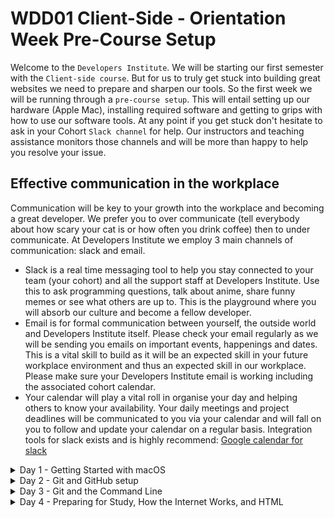# WDD01 Client-Side - Orientation Week Pre-Course Setup

Welcome to the `Developers Institute`. We will be starting our first semester with the `Client-side course`. But for us to truly get stuck into building great websites we need to prepare and sharpen our tools. So the first week we will be running through a `pre-course setup`. This will entail setting up our hardware (Apple Mac), installing required software and getting to grips with how to use our software tools. At any point if you get stuck don't hesitate to ask in your Cohort `Slack channel` for help. Our instructors and teaching assistance monitors those channels and will be more than happy to help you resolve your issue.

## Effective communication in the workplace

Communication will be key to your growth into the workplace and becoming a great developer. We prefer you to over communicate (tell everybody about how scary your cat is or how often you drink coffee) then to under communicate. At Developers Institute we employ 3 main channels of communication: slack and email.

- Slack is a real time messaging tool to help you stay connected to your team (your cohort) and all the support staff at Developers Institute. Use this to ask programming questions, talk about anime, share funny memes or see what others are up to. This is the playground where you will absorb our culture and become a fellow developer.
- Email is for formal communication between yourself, the outside world and Developers Institute itself. Please check your email regularly as we will be sending you emails on important events, happenings and dates. This is a vital skill to build as it will be an expected skill in your future workplace environment and thus an expected skill in our workplace. Please make sure your Developers Institute email is working including the associated cohort calendar.
- Your calendar will play a vital roll in organise your day and helping others to know your availability. Your daily meetings and project deadlines will be communicated to you via your calendar and will fall on you to follow and update your calendar on a regular basis. Integration tools for slack exists and is highly recommend: [Google calendar for slack](https://slack.com/app-pages/google-calendar)

<details>
<summary>Day 1 - Getting Started with macOS</summary>
<br>

## Day 1 - Getting Started with macOS

### Update Mac

First things first. Let us update our Mac to the latest software release:

- [How to update the software on your Mac](https://support.apple.com/en-us/HT201541).

### Get to know your Mac

This section is for anyone new to using macOS, or are returning to macOS from a much earlier version. Here is a collection of suggested resources to get the ball rolling with the latest version of MacOS:

- [Mac Basics animated walkthrough](https://help.apple.com/macos/catalina/mac-basics).
- [Mac tips for Windows switchers](https://support.apple.com/en-us/HT204216).

### Set up an Apple ID

You are also required to register your iMac with an Apple ID as soon as you receive it.

This is a mandatory step for you.

A few simple steps to follow and make this all happen:

- Register your iMac with an Apple ID. Please use your student email, in case you have not been provided with your login data to your new student email, please use your personal email in the meantime.
- Send a screenshot of the successfully registered/signed in user to [recruitment@developersinstitute.ac.nz](mailto:recruitment@developersinstitute.ac.nz)
- Do not disconnect your Apple ID under any circumstance

### Some suggested tweaks for your Mac

- [Enable your home folder in finder](https://vimeo.com/431692277/670a619782)
- [Enable right mouse click](enable-right-mouse-click-in-macos.md)

## Software

**Important:** Watch [Installing applications on your Mac](https://www.loom.com/share/1325f420d7aa4871ac5fba2e721b4422?from_recorder=1) before completing the following. This will help you learn how mac's work when installing software.

Install the following software:

### Homebrew

Homebrew is a command-line tool that lets you install software. It's useful for installing tools that are needed during development.

Watch the tutorial for [Installing Homebrew](https://www.loom.com/share/6d675407abf54da5b4cf93d257fcc1ab?from_recorder=1) to install [Homebrew](https://brew.sh).

### Version Control

Now you have Homebrew installed, you can use it to install Git.

Git is an industry-standard tool for tracking changes to files, and allowing developers to collaborate on code together. It's like a shared Google Doc for code.

Watch the [installing git video tutorial](https://www.loom.com/share/494e9d716a2948768e19248317650406?from_recorder=1).

Install Git by opening your Terminal, and typing the following:

```sh
brew install git
```

### Web-browser

Install a modern web browser, preferably [Google Chrome](https://www.google.com/chrome/index.html), [Mozilla Firefox](https://www.mozilla.org/en-US/firefox/new/), or [Brave Browser](https://brave.com/).

We like to use modern web browsers because they have excellent developer tools built in, which make your life as a developer much easier.

- Set your new browser as the default browser for your computer: [Google Chrome](https://support.google.com/chrome/answer/95417?co=GENIE.Platform%3DDesktop&hl=en), [Mozilla Firefox](https://support.mozilla.org/en-US/kb/make-firefox-your-default-browser), or [Brave Browser](https://support.brave.com/hc/en-us/articles/360020406572-How-do-I-set-Brave-to-be-my-Default-Browser-)
- `Note:` You will need Chrome or the Brave browser to use the Whereby conferencing tool.

### Communication

#### Slack

Slack is our main communication hub, where you and your class will talk with each other using text and video chat. You have access to all the instructions and other students, and a lot of chat rooms where different content is shared.

Install the Slack desktop app. Using the desktop app allows you to make video calls to instructors and other students, which can be handy when you want a 1:1.

- [Slack](https://slack.com/intl/en-nz/) messaging app. Ensure you install the desktop app as this will enable you the ability to make video calls to fellow students and instructors.
- Watch [Getting Started with Slack at Developers Institute](https://www.loom.com/share/a3b3687160364ce8aa9d19e452826736?from_recorder=1)
- Watch [Making calls in Slack](https://www.loom.com/share/67c6ec6d949641e9b84c106493616c76?from_recorder=1)

#### Loom

We share a lot of videos in Loom. Create a Loom account so you can leave comments and feedback on videos that we share.

- [Loom](https://www.loom.com) - create an account on Loom with your Developers Institute email address. Try and stay logged in when you are watching videos.

### Programming tools

[Node.js](https://nodejs.org/en/) is a JavaScript runtime, meaning you can run JavaScript outside of a web browser. It's used extensively in web development to both build web-servers, and to run tools on your mac computer to help with web development. You can run local servers, automate annoying tasks and a bunch of other helpful things. You need to install it, as we use a lot of tools that depend on Node.js.

Watch the [installing Node.js video tutorial](https://www.loom.com/share/d77560e0e43f4a6d87c88f6d8e408811?from_recorder=1). You install Node.js using Node Version manager.

Ensure you have a `.zshrc` file:

```sh
touch ~/.zshrc
```

Install NVM from the instructions on the [NVM repository](https://github.com/nvm-sh/nvm)

Once NVM is installed, type the following:

```sh
nvm install --lts
```

### Visual Studio Code

Visual Studio Code is a text editor with developer super powers. We use it to write our code, and it provides a lot of helpful features that make our lives much easier as a developer. You will be writing all of your code into Visual Studio Code (VS Code)

- Download and install [Visual Studio Code](https://code.visualstudio.com/), the open-source code editor.
- Make sure it's installed to your Applications folder
- Customize VS-Code by installing the following extensions:
  - [ ] [Live Server extension](https://marketplace.visualstudio.com/items?itemName=ritwickdey.LiveServer)
  - [ ] [Code Runner extension](https://marketplace.visualstudio.com/items?itemName=formulahendry.code-runner)
  - [ ] [Prettier extension](https://marketplace.visualstudio.com/items?itemName=esbenp.prettier-vscode)
  - [ ] [Live Share Extension Pack](https://marketplace.visualstudio.com/items?itemName=MS-vsliveshare.vsliveshare-pack)

### Design

- [Adobe XD](https://www.adobe.com/products/xd.html), free software to create designs for websites and mobile apps.

### freeCodeCamp

We will be using freeCodeCamp to practice and learn a lot of our web development. Visit [freeCodeCamp](https://www.freecodecamp.org/) and sign up for an account by clicking the big yellow `Get Started` button. Create an account and sign-in. Once you are signed-in, update your [profile settings](https://www.freecodecamp.org/settings) so the instructors can see your progress. You will need to switch on the following settings from `Private` to `Public`:

- My profile
- My points
- My heat map
- My certification
- My time line

You can also update the `Username` to something more memorable than the [UUID](https://en.wikipedia.org/wiki/Universally_unique_identifier) placeholder.

Once you have updated the settings, copy the URL to your freeCodeCamp profile and post it in Slack (in your cohort channel). To get the URL to your profile from the settings page, click the `Show me my public portfolio` button, and copy the URL from the browser address bar.

### Frontend Masters

You will need a Frontend Masters account from week 2. However it's good to sign up and have a look around before then, as there are other courses that might interest you.

1. Go to [Getting Started with JavaScript, v2](https://frontendmasters.com/courses/getting-started-javascript-v2/), and click the red _Get Free Access Now_ button
2. Create an account, using your `@developersinstitute.co.nz` email address

</details>

<details>
<summary>Day 2 - Git and GitHub setup</summary>
<br>

## Day 2 - Git and GitHub setup

### Setup GitHub Account

[GitHub](https://github.com/) is a hugely popular cloud-hosted version of Git used by millions of software teams. The majority of courseware and projects are hosted in GitHub code repositories so you will need a GitHub account to access the course materials.

To be able to access the material you will need to setup a GitHub account:

- We will be sending you your GitHub invite via your Developers institute email account.
- You can use your Developers Institute account to start with, and add your personal email at https://github.com/settings/emails if you want to add your own email address, or vice versa.

### Sign up for the GitHub Student Developer Pack

GitHub provides a Student Developer Pack, where you can score heaps of freebies.

Sign up here: [GitHub Student Developer Pack](https://education.github.com/pack)

Some of our favourite tools:

- Frontend Masters - A great online tutorial website with all kinds of topics related to web development
- Canva - Software to make web page designs. It runs in your browser.
- PomoDone - A productivity tool to help you power through tasks and focus by using the Pomodoro technique

There are a bunch of others, including tutorial websites. Have a look through and sign up for ones that interest you.

### Setting up an SSH key

When working with a GitHub repository, you'll often need to identify yourself to GitHub using your username and password. An SSH key is an alternate way to identify yourself that doesn't require you to enter you username and password every time.

SSH keys come in pairs, a public key that gets shared with services like GitHub, and a private key that is stored only on your computer. If the keys match, you're granted access.

The cryptography behind SSH keys ensures that no one can reverse engineer your private key from the public one.

Let us create and add your public key to GitHub:

1. Run the following script in your terminal:

   ```bash
   echo -e $(bash <(curl -s https://raw.githubusercontent.com/Developers-Institute/WDD01-Client-Side-Pre-Course-Setup/master/setup-ssh.sh) YOUR_EMAIL_HERE)
   ```

   `Note:` Remember to replace "`YOUR_EMAIL_HERE`" with your GitHub email address.

2. The script will automatically copy your public key to your clipboard and open GitHub in your browser. All you need to do is `paste` (cmd + v) the public key into GitHub and provide it with a title of your choice.

3. There after you need to test the key by running:
   ```bash
   ssh -T git@github.com
   ```
4. If you receive a "You've successfully authenticated, but GitHub does not provide shell access." message then you have successfully added a SSH key to GitHub

![Adding SSH key to GitHub](img/ssh_key_script.gif)

### Learn the basics of Git

Git is one of the core tools that developers use daily. Watch the [Git Basics](https://git-scm.com/videos) introductory video series on the Git version control system. There is loads of information to absorb, but we only need to know a small amount of it for now. The main thing to learn is how to `git clone`, `git add`, `git commit` and `git push`.

#### Video tutorial of a GitHub workflow using Visual Studio Code:

[![Git example](img/git_example_video.jpg)](https://vimeo.com/433825571/bc1830fb90)

### Self-learning exercise

Work through the [Quick Start tutorial](https://help.github.com/en/github/getting-started-with-github/quickstart) to get familiar with common GitHub tasks.

At this stage you should have the basic understanding of how to `git clone`, `git add`, `git commit`, `git push`.

`Note:` getting to grips with git is a marathon and not a sprint. So take it easy.

### Set up your git config

Let git know what your user name and email address are.

1. Open your terminal. You can do this by typing `cmd-space`, then typing `Terminal` and pushing enter
2. In your terminal, copy and paste the below code snippet. Replace `"[YOUR NAME]"` and `user@developersinstitute.co.nz` with your name and email. Note that the name has quotes, and the email does not.

   ```bash
   git config --global user.name "Bill Murray"
   ```

   and then

   ```bash
   git config --global user.email user@developersinstitute.co.nz
   ```

### Optional Content

Get to know git and GitHub better:

- [GitHub Guides](https://guides.github.com/)
- [GitHub Training & Guides YouTube channel](https://www.youtube.com/user/GitHubGuides/featured)

</details>

<details>
<summary>Day 3 - Git and the Command Line</summary>
<br>

## Day 3

### Get to know your accountability buddy with git

Complete today's Git exercise: [Get to know your accountability buddy](git-exercise/README.md)

### Screen sharing

During the course you will need to share your screen on video calls. This might be for an instructor to help you with your code, or for you to demo your work to other students. Make sure you have you screen sharing working in both Slack and your web browser.

To enable screen sharing, you will need to update some mac security settings. Watch the [video tutorial for enabling screen sharing permissions](https://www.loom.com/share/fead2612994348a6a9d7839fcac49656?sharedAppSource=personal_library) on your mac.

When you are talking to your accountability buddy or another student, test your screen sharing setup with them.

### Password management

As a future web developer security needs to always be in the front of your mind. Not just when developing websites but, also while managing your own online security.

`Password managers` are one of our frontline security tools. Password managers store your login information for all the websites you use and help you log into them automatically. They encrypt your password database with a master password (the master password is the only one you have to remember).It also generates them for you, so that each website has a strong unique password. You only have to remember your master password

Please check all the email addresses you use with a website called [Have I Been PWNED](https://haveibeenpwned.com/) to see if any of your online accounts associated with your emails accounts have been compromised.
If you have been using the internet for some time, there is an unfortunately high chance the password has been compromised.

If your email is compromised, you need to fix that by:

1. Resetting your passwords (unless you already have since the breach date). Any account where you used the same password is potentially compromised.
1. Stop using the same 3 passwords for everything
   - How... Sticky notes? Add a number on the end? No 🤦 ! Time to use a password manager 😎 ...
1. Use a password manager to generate and remember all your passwords
   - Choose a good master password. Consider a phrase instead of a word. Don't use an old compromised password for this. Don't make it too hard to remember, as forgetting would be a disaster.
   - Us instructors, use [KeePassXC](https://keepassxc.org/) and [LastPass](https://www.lastpass.com/) and other staff use [Dashlane](https://www.dashlane.com/)
   - All three options are plenty secure. KeePassXC is the most secure option, but unfortunately it's not hosted online (passwords saved to your disk, encrypted with your master password)
   - LastPass and Dashlane store passwords on their online server, encrypted with your master password. This allows them to be easily used between multiple computers.

### Learn about the command line

You will be using the command line (aka Terminal) every day as a developer, so it's worth spending some time to learn what it is, and how to use it.

- [ ] Start working on the [Learn the Command Line in Terminal](https://openclassrooms.com/en/courses/4614926-learn-the-command-line-in-terminal) course on Open Classrooms. You don't have complete the entire course today, but try and get through as much as you can. You can keep re-visiting this tutorial as you like.

### Customise VS Code

<details>
   <summary>Disable VS-Code from auto-accepting code suggestions</summary>

Disable VS-Code from auto-accepting code suggestions (as it's suggestions are often wrong):

![Disable VS-Code from auto-accepting code suggestions](img/vscode%20tips%20-%20disable%20auto-accept%20suggestions.png)

</details>

<details>
   <summary>Set Visual Studio Code as Gits' default merge editor</summary>

Save yourself the hassle of having to learn terminal text editors (like vim) by running these 4 commands:

```bash
git config --global merge.tool vscode
git config --global mergetool.vscode.cmd "code --wait $MERGED"
git config --global diff.tool vscode
git config --global difftool.vscode.cmd "code --wait --diff $LOCAL $REMOTE"
```

`Note:` copy, paste and run the commands inside your terminal.

![Copy past terminal commands](/img/copy_past_terminal.gif)

</details>

<details>
   <summary>Launching Visual Studio Code from the command line</summary>

You can also run VS Code from the terminal by typing 'code' after adding it to the path:

- Launch VS Code.
- Open the Command Palette (⇧⌘P) and type `shell command` to find the Shell Command: `Install 'code' command in PATH` command.

  ![shell command](img/shell-command.png)

- Restart the terminal for the new \$PATH value to take effect. You'll be able to type 'code .' in any folder to start editing files in that folder.

</details>

</details>

<details>
<summary>Day 4 - Preparing for Study, How the Internet Works, and HTML</summary>
<br>

## Day 4 - Preparing for Study, How the Internet Works, and HTML

### Prepare for study

#### Progress check

Go through the following list and see how you're going. Focus on completing the list if you haven't already. If you need help with anything, let your instrutor know.

- [ ] I have a GitHub account
- [ ] I have emailed my Apple ID to [recruitment@developersinstitute.ac.nz](mailto:recruitment@developersinstitute.ac.nz)
- [ ] I can `clone`, `add`, `commit`, and `push` to and from Github, using the Terminal in VS Code
- [ ] I have set my default browser to Chrome, Brave or Firefox
- [ ] I can confidently do a standup with my accountability buddy

#### Getting ready to learn

Learning is hard work. Take some time today to think about how you are going to make the most of your time. Below are some helpful tools and links to get you started

- **[Trello](https://trello.com)** - This is a great tool for task management. Create columns such as "To Do", "Today", "Done", then create tasks and drag them between columns. You could use this to keep on top of your workload, and help you focus on one thing at a time

  ![trello](img/trello.gif)

- **[Notion](https://www.notion.so/personal)** - This is like having a second brain. Capture all your notes in one place so you can easily refer back to them. Even if you don't use Notion, make sure you have some tool for capturing notes as you learn.

- **[RunJS](https://runjs.dev/)** - A tool for quickly writing and running JavaScript. Great for practicising or coding along with tutorials

#### Practice using design software

There will be opportunities to design user interfaces throughout the course. Spend time today getting familiar with some design software, so when you have the urge to design you know where to start.

We recommend [Adobe XD](https://www.adobe.com/products/xd.html), as it's free and used widely in the industry. You can start by watching [How to design a simple website in Adobe Xd for beginners](https://youtu.be/jHBMjjLY0Dw) on YouTube (20mins), and then try designing a website or a small part of an interface.

Keep focusing on the progress check from Day 4, only continue if you have completed that checklist. Today's material is extra content that will give you a head start, rather than required.

### How the Internet Works, and HTML

As a web developer, you should have at least a basic understanding of the internet, networks and servers. So, have a read through [Mozilla's article on how the internet works](https://developer.mozilla.org/en-US/docs/Learn/Common_questions/How_does_the_Internet_work)

Start learning about how HTML works by watching a course on Frontend Masters, then practice writing HTML on freeCodeCamp.

- [ ] Complete [Intro to Web Development, v2: Learning HTML](https://frontendmasters.com/courses/web-development-v2/) on Frontend Masters. You only need to focus on the Learning HTML section.
- [ ] Exercises for [Basic HTML & HTML5](https://www.freecodecamp.org/learn/responsive-web-design/basic-html-and-html5/) on freeCodeCamp

Another excellent resource is [Getting started with the Web
](https://developer.mozilla.org/en-US/docs/Learn/Getting_started_with_the_web) on MDN.

If you have finished everything, take a look at the [course schedule](https://github.com/Developers-Institute/WDD01-Intro-Client-Side-Web-Development) and work your way through the material outlined there.

</details>
